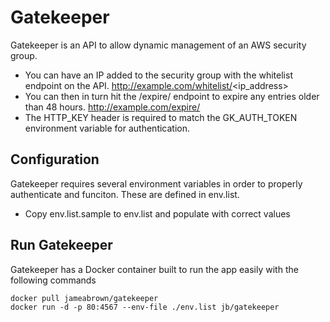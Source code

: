 # Gatekeeper
Gatekeeper is an API to allow dynamic management of an AWS security group. 

* You can have an IP added to the security group with the whitelist endpoint on the API. 
 http://example.com/whitelist/<ip_address>
* You can then in turn hit the /expire/ endpoint to expire any entries older than 48 hours.
 http://example.com/expire/
* The HTTP_KEY header is required to match the GK_AUTH_TOKEN environment variable for authentication. 

## Configuration
Gatekeeper requires several environment variables in order to properly authenticate and funciton. These are defined in env.list.
* Copy env.list.sample to env.list and populate with correct values

## Run Gatekeeper
Gatekeeper has a Docker container built to run the app easily with the following commands

```shell
docker pull jameabrown/gatekeeper
docker run -d -p 80:4567 --env-file ./env.list jb/gatekeeper
```

